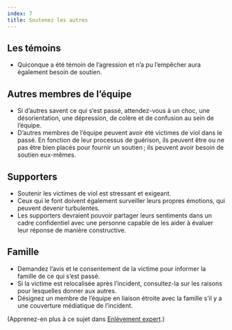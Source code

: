 ```yaml
---
index: 7
title: Soutenez les autres
---
```

## Les témoins

*   Quiconque a été témoin de l’agression et n’a pu l’empêcher aura également besoin de
soutien.

## Autres membres de l’équipe

*   Si d’autres savent ce qui s’est passé, attendez-vous à un choc, une désorientation, une dépression,
de colère et de confusion au sein de l’équipe.
*   D’autres membres de l’équipe peuvent avoir été victimes de viol dans le passé. En fonction de leur
processus de guérison, ils peuvent être ou ne pas être bien placés pour fournir un soutien ; ils peuvent avoir besoin de soutien eux-mêmes.

## Supporters

*   Soutenir les victimes de viol est stressant et exigeant.
*   Ceux qui le font doivent également surveiller leurs propres émotions, qui peuvent devenir turbulentes.
*  Les supporters devraient pouvoir partager leurs sentiments dans un cadre confidentiel avec une personne capable de les aider à évaluer leur réponse de manière constructive.

## Famille

*   Demandez l’avis et le consentement de la victime pour informer la famille de ce qui s’est passé.
*   Si la victime est relocalisée après l’incident, consultez-la sur les raisons pour lesquelles donner aux autres.
*   Désignez un membre de l’équipe en liaison étroite avec la famille s’il y a une couverture médiatique de l’incident.

(Apprenez-en plus à ce sujet dans [Enlèvement expert](umbrella://incident-response/kidnapping/expert).)